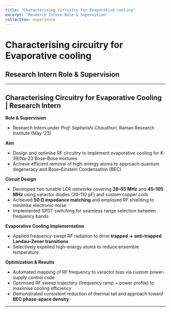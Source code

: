 ```yaml
---
title: "Characterising circuitry for Evaporative cooling"
excerpt: "Research Intern Role & Supervision"
collection: experience
---
```


# Characterising circuitry for Evaporative cooling  
**Research Intern Role & Supervision**
---

---
## Characterising Circuitry for Evaporative Cooling | Research Intern  

**Role & Supervision**  
- Research Intern under *Prof. Saptarishi Chaudhuri*, Raman Research Institute (May ’23)  

**Aim**  
- Design and optimise RF circuitry to implement evaporative cooling for K-39/Na-23 Bose–Bose mixtures  
- Achieve efficient removal of high-energy atoms to approach quantum degeneracy and Bose–Einstein Condensation (BEC)  

**Circuit Design**  
- Developed two tunable LCR networks covering **28–55 MHz** and **45–105 MHz** using varactor diodes (20–110 pF) and custom copper coils  
- Achieved **50 Ω impedance matching** and employed RF shielding to minimise electronic noise  
- Implemented SPDT switching for seamless range selection between frequency bands  

**Evaporative Cooling Implementation**  
- Applied frequency-swept RF radiation to drive **trapped → anti-trapped Landau–Zener transitions**  
- Selectively expelled high-energy atoms to reduce ensemble temperature  

**Optimization & Results**  
- Automated mapping of RF frequency to varactor bias via custom power-supply control code  
- Optimised RF sweep trajectory (frequency ramp + power profile) to maximise cooling efficiency  
- Demonstrated consistent reduction of thermal tail and approach toward **BEC phase-space density**  

---
